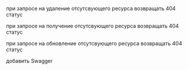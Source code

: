 при запросе на удаление отсутсвующего ресурса возвращать 404 статус

при запросе на получение отсутсвующего ресурса возвращать 404 статус

при запросе на обновление отсутсвующего ресурса возвращать 404 статус

добавить Swagger
